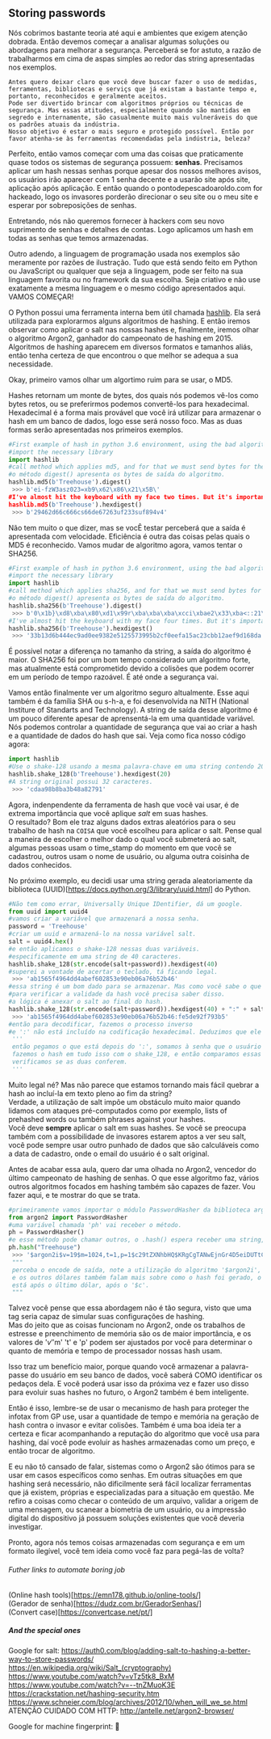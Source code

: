 ## Storing passwords
Nós cobrimos bastante teoria até aqui e ambientes que exigem atenção dobrada. Então devemos começar a analisar algumas soluções ou abordagens para melhorar a segurança. Perceberá se for astuto, a razão de trabalharmos em cima de aspas simples ao redor das string apresentadas nos exemplos.   

```
Antes quero deixar claro que você deve buscar fazer o uso de medidas, ferramentas, bibliotecas e serviçs que já existam a bastante tempo e, portanto, reconhecidos e geralmente aceitos. 
Pode ser divertido brincar com algoritmos próprios ou técnicas de segurança. Mas essas atitudes, especialmente quando são mantidas em segredo e internamente, são casualmente muito mais vulneráveis do que os padrões atuais da indústria. 
Nosso objetivo é estar o mais seguro e protegido possível. Então por favor atenha-se às ferramentas recomendadas pela indústria, beleza?
```
  
Perfeito, então vamos começar com uma das coisas que praticamente quase todos os sistemas de segurança possuem: __senhas__. 
Precisamos aplicar um hash nessas senhas porque apesar dos nossos melhores avisos, os usuários irão aparecer com 1 senha decente e a usarão site após site, aplicação após aplicação.
E então quando o pontodepescadoaroldo.com for hackeado, logo os invasores porderão direcionar o seu site ou o meu site e esperar por sobreposições de senhas.   

Entretando, nós não queremos fornecer à hackers com seu novo suprimento de senhas e detalhes de contas. Logo aplicamos um hash em todas as senhas que temos armazenadas.  

Outro adendo, a linguagem de programação usada nos exemplos são meramente por razões de ilustração. Tudo que está sendo feito em Python ou JavaScript ou qualquer que seja a linguagem, pode ser feito na sua linguagem favorita ou no framework da sua escolha. Seja criativo e não use exatamente a mesma linguagem e o mesmo código apresentados aqui. VAMOS COMEÇAR!   

O Python possui uma ferramenta interna bem útil chamada [hashlib](https://docs.python.org/3/library/hashlib.html). Ela será utilizada para explorarmos alguns algoritmos de hashing. E então iremos observar como aplicar o salt nas nossas hashes e, finalmente, iremos olhar o algoritmo Argon2, ganhador do campeonato de hashing em 2015. Algoritmos de hashing aparecem em diversos formatos e tamanhos aliás, então tenha certeza de que encontrou o que melhor se adequa a sua necessidade.  

Okay, primeiro vamos olhar um algortimo ruim para se usar, o MD5.  

Hashes retornam um monte de bytes, dos quais nós podemos vê-los como bytes retos, ou se preferirmos podemos convertê-los para hexadecimal.   
Hexadecimal é a forma mais provável que você irá utilizar para armazenar o hash em um banco de dados, logo esse será nosso foco. Mas as duas formas serão apresentadas nos primeiros exemplos.  

```python
#First example of hash in python 3.6 environment, using the bad algorithm MD5.
#import the necessary library
import hashlib
#call method which applies md5, and for that we must send bytes for the word Treehouse.
#o método digest() apresenta os bytes de saída do algoritmo.
hashlib.md5(b'Treehouse').digest()
 >>> b'ei-fzW3asz023=xb9\x62\x86\x21\x5B\'
#I've almost hit the keyboard with my face two times. But it's important have an idea about how the MD5 output looks like.
hashlib.md5(b'Treehouse').hexdigest()
 >>> b'29462d66c666cs66de67263uf233suf894v4'
```   

Não tem muito o que dizer, mas se vocÊ testar perceberá que a saída é apresentada com velocidade. Eficiência é outra das coisas pelas quais o MD5 é reconhecido. Vamos mudar de algoritmo agora, vamos tentar o SHA256.  

```python
#First example of hash in python 3.6 environment, using the bad algorithm MD5.
#import the necessary library
import hashlib
#call method which applies sha256, and for that we must send bytes for the word Treehouse.
#o método digest() apresenta os bytes de saída do algoritmo.
hashlib.sha256(b'Treehouse').digest()
 >>> b'0\x1b}\xd8\xba\x80\xd1\x99r\xba\xba\xba\xcci\xbae2\x33\xba<::21\xxx2\xccn\x29\abs\xoa\xpl\xvx\xba\xff\xba\xba\xba\xba\xba\xz?a\xba\xbr5\x21'
#I've almost hit the keyboard with my face four times. But it's important have an idea about how the SHA256 output looks like.
hashlib.sha256(b'Treehouse').hexdigest()
 >>> '33b13d6b444ec9ad0ee9382e5125573995b2cf0eefa15ac23cbb12aef9d168da'
```   
É possível notar a diferença no tamanho da string, a saída do algoritmo é maior. O SHA256 foi por um bom tempo considerado um algoritmo forte, mas atualmente está comprometido devido a colisões que podem ocorrer em um período de tempo razoável. É até onde a segurança vai.   

Vamos então finalmente ver um algoritmo seguro altualmente. Esse aqui também é da família SHA ou s-h-a, e foi desenvolvida na NITH (National Institure of Standarts and Technology). A string de saída desse algoritmo é um pouco diferente apesar de aprensentá-la em uma quantidade variável.
Nós podemos controlar a quantidade de segurança que vai ao criar a hash e a quantidade de dados do hash que sai. Veja como fica nosso código agora:  
```python
import hashlib
#Use o shake-128 usando a mesma palavra-chave em uma string contendo 20 caracteres.
hashlib.shake_128(b'Treehouse').hexdigest(20)
#A string original possui 32 caracteres.
 >>> 'cdaa98b8ba3b48a82791'
```   

Agora, indenpendente da ferramenta de hash que você vai usar, é de extrema importância que você aplique *salt* em suas hashes.  
O resultado? Bom ele traz alguns dados extras aleatórios para o seu trabalho de hash na `COISA` que você escolheu para aplicar o salt. 
Pense qual a maneira de escolher o melhor dado o qual você submeterá ao salt, algumas pessoas usam o time_stamp do momento em que você se cadastrou, outros usam o nome de usuário, ou alguma outra coisinha de dados conhecidos.  

No próximo exemplo, eu decidi usar uma string gerada aleatoriamente da biblioteca (UUID)[https://docs.python.org/3/library/uuid.html] do Python.  

```python
#Não tem como errar, Universally Unique IDentifier, dá um google.
from uuid import uuid4
#vamos criar a variável que armazenará a nossa senha.
password = 'Treehouse'
#criar um uuid e armazená-lo na nossa variável salt.
salt = uuid4.hex()
#e então aplicamos o shake-128 nessas duas variáveis.
#especificamente em uma string de 40 caracteres.
hashlib.shake_128(str.encode(salt+password)).hexdigest(40)
#superei a vontade de acertar o teclado, tá ficando legal.
 >>> 'ab1565f4964dd4abef602853e90eb06a76b52b46'
#essa string é um bom dado para se armazenar. Mas como você sabe o que é a senha e o que é o salt?
#para verificar a validade da hash você precisa saber disso.
#a lógica é anexar o salt ao final do hash.
hashlib.shake_128(str.encode(salt+password)).hexdigest(40) + ":" + salt
 >>> 'ab1565f4964dd4abef602853e90eb06a76b52b46:fe5de92f793b5'
#então para decodificar, fazemos o processo inverso
#e ':' não está incluído na codificação hexadecimal. Deduzimos que ele não pertence ao hash da senha, e nem sequer ao salt.
 '''
 então pegamos o que está depois do ':', somamos à senha que o usuário nos forneceu,
 fazemos o hash em tudo isso com o shake_128, e então comparamos essas duas strings e
 verificamos se as duas conferem.
 '''
```   

Muito legal né? Mas não parece que estamos tornando mais fácil quebrar a hash ao incluí-la em texto pleno ao fim da string?  
Verdade, a utilização de salt impõe um obstáculo muito maior quando lidamos com ataques pré-computados como por exemplo, lists of prehashed words ou também phrases against your hashes.   
Você deve __sempre__ aplicar o salt em suas hashes. Se você se preocupa também com a possibilidade de invasores estarem aptos a ver seu salt, você pode sempre usar outro punhado de dados que são calculáveis como a data de cadastro, onde o email do usuário é o salt original.   

Antes de acabar essa aula, quero dar uma olhada no Argon2, vencedor do último campeonato de hashing de senhas. O que esse algoritmo faz, vários outros algoritmos focados em hashing também são capazes de fazer. Vou fazer aqui, e te mostrar do que se trata.  

```python
#primeiramente vamos importar o módulo PasswordHasher da biblioteca argon2.
from argon2 import PasswordHasher
#uma variável chamada 'ph' vai receber o método.
ph = PasswordHasher()
#e esse método pode chamar outros, o .hash() espera receber uma string, note as aspas duplas.
ph.hash("Treehouse")
 >>> '$argon2i$v=19$m=1024,t=1,p=1$c29tZXNhbHQ$KRgCgTANwEjnGr4D5eiDUTtCEigBjE80DmYo8v+mi3c'
 """
 perceba o encode de saída, note a utilização do algoritmo '$argon2i', 
 e os outros dólares também falam mais sobre como o hash foi gerado, o hash por sinal
 está após o último dólar, após o '$c'.
 """ 
```   
Talvez você pense que essa abordagem não é tão segura, visto que uma tag seria capaz de simular suas configurações de hashing.  
Mas do jeito que as coisas funcionam no Argon2, onde os trabalhos de estresse e preenchimento de memória são os de maior importância, e os valores de '$v' '$m' 't' e 'p' podem ser ajustados por você para determinar o quanto de memória e tempo de processador nossas hash usam.  

Isso traz um benefício maior, porque quando você armazenar a palavra-passe do usuário em seu banco de dados, você saberá COMO identificar os pedaços dela. E você poderá usar isso da próxima vez e fazer uso disso para evoluir suas hashes no futuro, o Argon2 também é bem inteligente.  

Então é isso, lembre-se de usar o mecanismo de hash para proteger the infotax from GP use, usar a quantidade de tempo e memória na geração de hash contra o invasor e evitar colisões. Também é uma boa ideia ter a certeza e ficar acompanhando a reputação do algoritmo que você usa para hashing, daí você pode evoluir as hashes armazenadas como um preço, e então trocar de algoritmo.  

E eu não tô cansado de falar, sistemas como o Argon2 são ótimos para se usar em casos específicos como senhas. Em outras situações em que hashing será necessário, não dificilmente será fácil localizar ferramentas que já existem, próprias e especializadas para a situação em questão. Me refiro a coisas como checar o conteúdo de um arquivo, validar a origem de uma mensagem, ou scanear a biometria de um usuário, ou a impressão digital do dispositivo já possuem soluções existentes que você deveria investigar.  

Pronto, agora nós temos coisas armazenadas com segurança e em um formato ilegível, você tem ideia como você faz para pegá-las de volta?

###### Futher links to automate boring job
(Online hash tools)[https://emn178.github.io/online-tools/]  
(Gerador de senha)[https://dudz.com.br/GeradorSenhas/]  
(Convert case)[https://convertcase.net/pt/]  

##### And the special ones
Google for salt:
https://auth0.com/blog/adding-salt-to-hashing-a-better-way-to-store-passwords/  
https://en.wikipedia.org/wiki/Salt_(cryptography)  
https://www.youtube.com/watch?v=vTz5tk8_BxM  
https://www.youtube.com/watch?v=--tnZMuoK3E  
https://crackstation.net/hashing-security.htm
https://www.schneier.com/blog/archives/2012/10/when_will_we_se.html
ATENÇÂO CUIDADO COM HTTP: http://antelle.net/argon2-browser/

Google for machine fingerprint:
:sheep:
